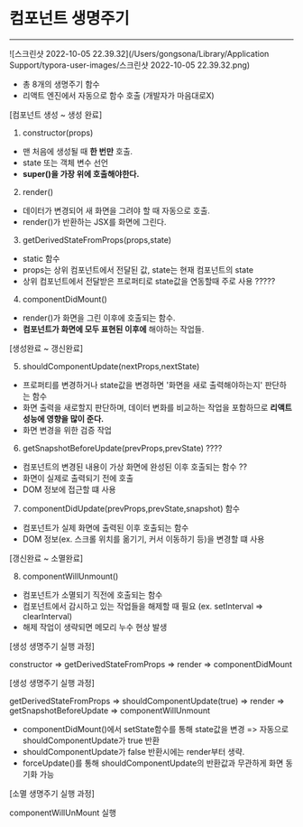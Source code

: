 # 컴포넌트 생명주기

---

![스크린샷 2022-10-05 22.39.32](/Users/gongsona/Library/Application Support/typora-user-images/스크린샷 2022-10-05 22.39.32.png)

- 총 8개의 생명주기 함수
- 리액트 엔진에서 자동으로 함수 호출 (개발자가 마음대로X)

[컴포넌트 생성 ~ 생성 완료]

1. constructor(props)

- 맨 처음에 생성될 때 <b>한 번만</b> 호출.
- state 또는 객체 변수 선언
- <b>super()을 가장 위에 호출해야한다.</b>

2. render()

- 데이터가 변경되어 새 화면을 그려야 할 때 자동으로 호출.
- render()가 반환하는 JSX를 화면에 그린다.

3. getDerivedStateFromProps(props,state)

- static 함수
- props는 상위 컴포넌트에서 전달된 값, state는 현재 컴포넌트의 state
- 상위 컴포넌트에서 전달받은 프로퍼티로 state값을 연동할때 주로 사용 ?????

4. componentDidMount()

- render()가 화면을 그린 이후에 호출되는 함수.
- <b>컴포넌트가 화면에 모두 표현된 이후에</b> 해야하는 작업들.

[생성완료 ~ 갱신완료]

5. shouldComponentUpdate(nextProps,nextState)

- 프로퍼티를 변경하거나 state값을 변경하면 '화면을 새로 출력해야하는지' 판단하는 함수
- 화면 출력을 새로할지 판단하며, 데이터 변화를 비교하는 작업을 포함하므로 <b>리액트 성능에 영향을 많이 준다.</b>
- 화면 변경을 위한 검증 작업

6. getSnapshotBeforeUpdate(prevProps,prevState) ????

- 컴포넌트의 변경된 내용이 가상 화면에 완성된 이후 호출되는 함수 ??
- 화면이 실제로 출력되기 전에 호출
- DOM 정보에 접근할 떄 사용

7. componentDidUpdate(prevProps,prevState,snapshot) 함수

- 컴포넌트가 실제 화면에 출력된 이후 호출되는 함수
- DOM 정보(ex. 스크롤 위치를 옮기기, 커서 이동하기 등)을 변경할 떄 사용

[갱신완료 ~ 소멸완료]

8. componentWillUnmount()

- 컴포넌트가 소멸되기 직전에 호출되는 함수
- 컴포넌트에서 감시하고 있는 작업들을 해제할 때 필요 (ex. setInterval => clearInterval)
- 해제 작업이 생략되면 메모리 누수 현상 발생

[생성 생명주기 실행 과정]

constructor => getDerivedStateFromProps => render => componentDidMount

[생성 생명주기 실행 과정]

getDerivedStateFromProps => shouldComponentUpdate(true) => render => getSnapshotBeforeUpdate => componentWillUnmount

- componentDidMount()에서 setState함수를 통해 state값을 변경 => 자동으로 shouldComponentUpdate가 true 반환
- shouldComponentUpdate가 false 반환시에는 render부터 생략.
- forceUpdate()를 통해 shouldComponentUpdate의 반환값과 무관하게 화면 동기화 가능

[소멸 생명주기 실행 과정]

componentWillUnMount 실행
